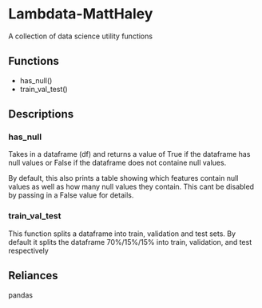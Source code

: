# Lambdata-MattHaley
A collection of data science utility functions

## Functions
- has_null()
- train_val_test()

## Descriptions

### has_null
Takes in a dataframe (df) and returns a value of
True if the dataframe has null values or False if
the dataframe does not containe null values.

By default, this also prints a table showing which
features contain null values as well as how many null
values they contain. This cant be disabled by passing
in a False value for details.

### train_val_test
This function splits a dataframe into train, validation
and test sets.  By default it splits the dataframe 70%/15%/15%
into train, validation, and test respectively

## Reliances
pandas
